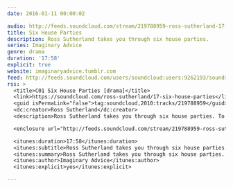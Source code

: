 ```yaml
---
date: 2016-01-11 00:00:02

audio: http://feeds.soundcloud.com/stream/219788959-ross-sutherland-17-six-house-parties.mp3
title: Six House Parties
description: Ross Sutherland takes you through six house parties.
series: Imaginary Advice
genre: drama
duration: '17:58'
explicit: true
website: imaginaryadvice.tumblr.com
feed: http://feeds.soundcloud.com/users/soundcloud:users:9262193/sounds.rss
rss: >
  <title>C01 Six House Parties [drama]</title>
  <link>https://soundcloud.com/ross-sutherland/17-six-house-parties</link>
  <guid isPermaLink="false">tag:soundcloud,2010:tracks/219788959</guid>
  <dc:creator>Ross Sutherland</dc:creator>
  <description>Ross Sutherland takes you through six house parties. To support the podcast, go to imaginaryadvice.tumblr.com.</description>

  <enclosure url="http://feeds.soundcloud.com/stream/219788959-ross-sutherland-17-six-house-parties.mp3" length="21798456" type="audio/mpeg" />

  <itunes:duration>17:58</itunes:duration>
  <itunes:subtitle>Ross Sutherland takes you through six house parties. To support the podcast, go to imaginaryadvice.tumblr.com</itunes:subtitle>
  <itunes:summary>Ross Sutherland takes you through six house parties. To support the podcast, go to imaginaryadvice.tumblr.com</itunes:summary>
  <itunes:author>Imaginary Advice</itunes:author>
  <itunes:explicit>yes</itunes:explicit>

---
```

